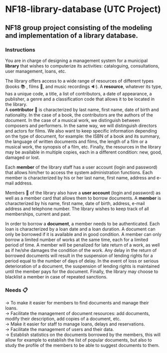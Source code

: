 # NF18-library-database (UTC Project)
## NF18 group project consisting of the modeling and implementation of a library database.

### Instructions 

You are in charge of designing a management system for a municipal **library** that wishes to computerize its activities: cataloguing, consultations, user management, loans, etc.

The library offers access to a wide range of resources of different types (books :books: , films :movie_camera:, and music recordings :sound:). 
A **resource**, whatever its type, has a unique code, a title, a list of contributors, a date of appearance, a publisher, a genre and a classification code that allows it to be located in the library. 
<br> 
A **contributor** :bust_in_silhouette: is characterized by last name, first name, date of birth and nationality. In the case of a book, the contributors are the authors of the document. In the case of a musical work, we distinguish between composers and performers. In the same way, we will distinguish directors and actors for films. We also want to keep specific information depending on the type of document, for example: the ISBN of a book and its summary, the language of written documents and films, the length of a film or a musical work, the synopsis of a film, etc. Finally, the resources in the library may be available in multiple copies, each in a different condition: new, good, damaged or lost.

Each **member** of the library staff has a user account (login and password) that allows him/her to access the system administration functions. Each member is characterized by his or her last name, first name, address and e-mail address.

Members :busts_in_silhouette: of the library also have a **user account** (login and password) as well as a member card that allows them to borrow documents. A **member** is characterized by his name, first name, date of birth, address, e-mail address and telephone number. The library wishes to keep track of all memberships, current and past.

In order to borrow a **document**, a member needs to be authenticated. Each loan is characterized by a loan date and a loan duration. A document can only be borrowed if it is available and in good condition. A member can only borrow a limited number of works at the same time, each for a limited period of time. A member will be penalized for late return of a work, as well as if he/she damages the condition of the work. Any delay in the return of borrowed documents will result in the suspension of lending rights for a period equal to the number of days of delay. In the event of loss or serious deterioration of a document, the suspension of lending rights is maintained until the member pays for the document. Finally, the library may choose to blacklist a member in case of repeated sanctions.

### Needs :clipboard:
  -> To make it easier for members to find documents and manage their loans. <br>
  -> Facilitate the management of document resources: add documents, modify their description, add copies of a document, etc.<br>
  -> Make it easier for staff to manage loans, delays and reservations.<br>
  -> Facilitate the management of users and their data.<br>
  -> Establish statistics on the documents borrowed by the members, this will allow for example to establish the list of popular documents, but also to study the profile of the members to be able to suggest documents to them.<br>
